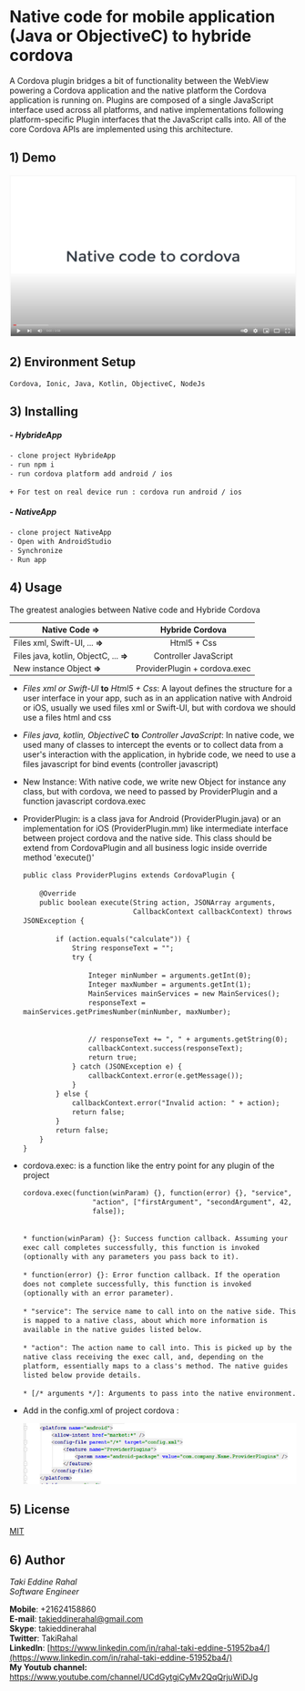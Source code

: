 # Native code for mobile application (Java or ObjectiveC) to hybride cordova

A Cordova plugin bridges a bit of functionality between the WebView powering a Cordova application and the native platform the Cordova application is running on. Plugins are composed of a single JavaScript interface used across all platforms, and native implementations following platform-specific Plugin interfaces that the JavaScript calls into. All of the core Cordova APIs are implemented using this architecture.

## 1) Demo

[![IMAGE ALT TEXT HERE](https://github.com/TakiRahal/NativeCodeWithCordova/blob/main/HybrideApp/resources/native.PNG)](https://www.youtube.com/watch?v=crSw9iMgx-o&t=48s)

## 2) Environment Setup

    Cordova, Ionic, Java, Kotlin, ObjectiveC, NodeJs

## 3) Installing
    
#### - *HybrideApp* 
    
    - clone project HybrideApp
    - run npm i
    - run cordova platform add android / ios
    
    + For test on real device run : cordova run android / ios
    

#### - *NativeApp* 
    - clone project NativeApp
    - Open with AndroidStudio
    - Synchronize
    - Run app

## 4) Usage

The greatest analogies between Native code and Hybride Cordova

| Native Code =>                                       | Hybride Cordova                     |
| -----------------------------------------------------|:-----------------------------------:|
| Files xml, Swift-UI, ... **=>**                      | Html5 + Css                         |
| Files java, kotlin, ObjectC, ... **=>**              | Controller JavaScript               |
| New instance Object **=>**                           | ProviderPlugin + cordova.exec       |


-   _Files xml or Swift-UI_ **to** _Html5 + Css_: A layout defines the structure for a user interface in your app, 
such as in an application native with Android or iOS, usually we used files xml or Swift-UI, but with cordova 
we should use a files html and css

-   _Files java, kotlin, ObjectiveC_ **to** _Controller JavaScript_: 
In native code, we used many of classes to intercept the events or 
to collect data from a user's interaction with the application, in hybride code, 
we need to use a files javascript for bind events (controller javascript)

-   New Instance: With native code, we write new Object for instance any class, but with cordova,
we need to passed by ProviderPlugin and a function javascript cordova.exec

-   ProviderPlugin: is a class java for Android (ProviderPlugin.java) or an implementation for iOS (ProviderPlugin.mm) 
like intermediate interface between project cordova and the native side. 
This class should be extend from CordovaPlugin and all business logic inside override method 'execute()'

        public class ProviderPlugins extends CordovaPlugin {
        
            @Override
            public boolean execute(String action, JSONArray arguments,
                                   CallbackContext callbackContext) throws JSONException {
        
                if (action.equals("calculate")) {
                    String responseText = "";
                    try {
        
                        Integer minNumber = arguments.getInt(0);
                        Integer maxNumber = arguments.getInt(1);
                        MainServices mainServices = new MainServices();
                        responseText = mainServices.getPrimesNumber(minNumber, maxNumber);
        
        
                        // responseText += ", " + arguments.getString(0);
                        callbackContext.success(responseText);
                        return true;
                    } catch (JSONException e) {
                        callbackContext.error(e.getMessage());
                    }
                } else {
                    callbackContext.error("Invalid action: " + action);
                    return false;
                }
                return false;
            }
        }
    
-   cordova.exec: is a function like the entry point for any plugin of the project
    
        cordova.exec(function(winParam) {}, function(error) {}, "service",
                         "action", ["firstArgument", "secondArgument", 42,
                         false]);
                         
                         
        * function(winParam) {}: Success function callback. Assuming your exec call completes successfully, this function is invoked (optionally with any parameters you pass back to it).
        
        * function(error) {}: Error function callback. If the operation does not complete successfully, this function is invoked (optionally with an error parameter).
        
        * "service": The service name to call into on the native side. This is mapped to a native class, about which more information is available in the native guides listed below.
        
        * "action": The action name to call into. This is picked up by the native class receiving the exec call, and, depending on the platform, essentially maps to a class's method. The native guides listed below provide details.
        
        * [/* arguments */]: Arguments to pass into the native environment.
        
-   Add in the config.xml of project cordova : 

    ![](https://github.com/TakiRahal/NativeCodeWithCordova/blob/main/HybrideApp/resources/0.PNG)   
    
    
## 5) License
[MIT](https://choosealicense.com/licenses/mit/)


## 6) Author    
*Taki Eddine Rahal*     
*Software Engineer* 
 
**Mobile**: +21624158860    
**E-mail**: [takieddinerahal@gmail.com](mailto:takieddinerahal@gmail.com)      
**Skype**: takieddinerahal      
**Twitter**: TakiRahal    
**LinkedIn**: [https://www.linkedin.com/in/rahal-taki-eddine-51952ba4/](https://www.linkedin.com/in/rahal-taki-eddine-51952ba4/)    
**My Youtub channel:**  https://www.youtube.com/channel/UCdGytgjCyMv2QqQrjuWiDJg